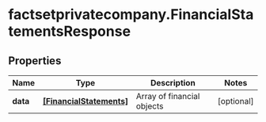 # factsetprivatecompany.FinancialStatementsResponse

## Properties

Name | Type | Description | Notes
------------ | ------------- | ------------- | -------------
**data** | [**[FinancialStatements]**](FinancialStatements.md) | Array of financial objects | [optional] 


